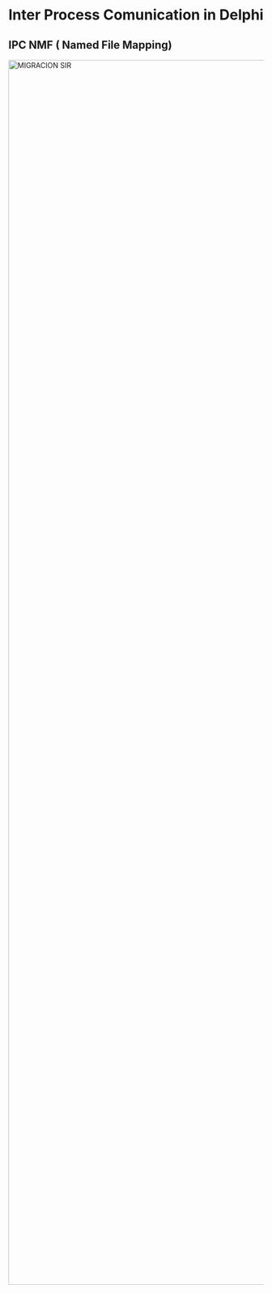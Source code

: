 # Inter Process Comunication in Delphi

## IPC NMF ( Named File Mapping)

<img width="2416" alt="MIGRACION SIR" src="https://github.com/hxadev/IPC_Intercom_delphi/assets/44537183/8b95c26d-aa7f-4c04-9703-7ce58ffe6151">
